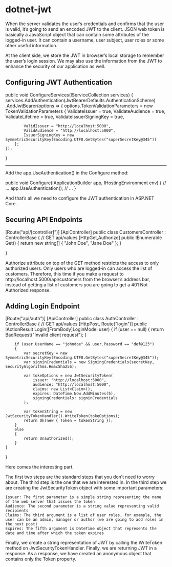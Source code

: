 # dotnet-jwt

When the server validates the user’s credentials and confirms that the user is valid, it’s going to send an encoded JWT to the client. JSON web token is basically a JavaScript object that can contain some attributes of the logged-in user. It can contain a username, user subject, user roles or some other useful information.

At the client side, we store the JWT in browser’s local storage to remember the user’s login session. We may also use the information from the JWT to enhance the security of our application as well.


Configuring JWT Authentication
------------------------------
public void ConfigureServices(IServiceCollection services)
{
    services.AddAuthentication(JwtBearerDefaults.AuthenticationScheme)
    .AddJwtBearer(options =>
    {
        options.TokenValidationParameters = new TokenValidationParameters
        {
            ValidateIssuer = true,
            ValidateAudience = true,
            ValidateLifetime = true,
            ValidateIssuerSigningKey = true,
 
            ValidIssuer = "http://localhost:5000",
            ValidAudience = "http://localhost:5000",
            IssuerSigningKey = new SymmetricSecurityKey(Encoding.UTF8.GetBytes("superSecretKey@345"))
        };
    });
}

-------------
Add the app.UseAuthentication() in the Configure method:

 public void Configure(IApplicationBuilder app, IHostingEnvironment env)
 {
    // ...
    app.UseAuthentication();
    // ...
}

And that’s all we need to configure the JWT authentication in ASP.NET Core.

Securing API Endpoints
----------------------
[Route("api/[controller]")]
[ApiController]
public class CustomersController : ControllerBase
{
	// GET api/values
	[HttpGet,Authorize]
	public IEnumerable<string> Get()
	{
		return new string[] { "John Doe", "Jane Doe" };
	}
 
}

Authorize attribute on top of the GET method restricts the access to only authorized users. Only users who are logged-in can access the list of customers. Therefore, this time if you make a request to http://localhost:5000/api/customers from the browser’s address bar, instead of getting a list of customers you are going to get a 401 Not Authorized response.


Adding Login Endpoint
---------------------

[Route("api/auth")]
[ApiController]
public class AuthController : ControllerBase
{
    // GET api/values
    [HttpPost, Route("login")]
    public IActionResult Login([FromBody]LoginModel user)
    {
        if (user == null)
        {
            return BadRequest("Invalid client request");
        }
 
        if (user.UserName == "johndoe" && user.Password == "def@123")
        {
            var secretKey = new SymmetricSecurityKey(Encoding.UTF8.GetBytes("superSecretKey@345"));
            var signinCredentials = new SigningCredentials(secretKey, SecurityAlgorithms.HmacSha256);
 
            var tokeOptions = new JwtSecurityToken(
                issuer: "http://localhost:5000",
                audience: "http://localhost:5000",
                claims: new List<Claim>(),
                expires: DateTime.Now.AddMinutes(5),
                signingCredentials: signinCredentials
            );
 
            var tokenString = new JwtSecurityTokenHandler().WriteToken(tokeOptions);
            return Ok(new { Token = tokenString });
        }
        else
        {
            return Unauthorized();
        }
    }
}


Here comes the interesting part.

The first two steps are the standard steps that you don’t need to worry about. The third step is the one that we are interested in. In the third step we are creating the JwtSecurityToken object with some important parameters:

    Issuer: The first parameter is a simple string representing the name of the web server that issues the token
    Audience: The second parameter is a string value representing valid recipients
    Claims: The third argument is a list of user roles, for example, the user can be an admin, manager or author (we are going to add roles in the next post)
    Expires: The fifth argument is DateTime object that represents the date and time after which the token expires

Finally, we create a string representation of JWT by calling the WriteToken method on JwtSecurityTokenHandler. Finally, we are returning JWT in a response. As a response, we have created an anonymous object that contains only the Token property.

